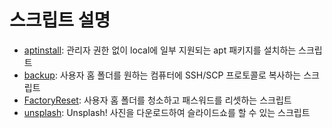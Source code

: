 # 스크립트 설명
- [aptinstall](https://github.com/HyeongminKim/ShellScript/blob/master/Operating%20System/Linux/General/aptinstall): 관리자 권한 없이 local에 일부 지원되는 apt 패키지를 설치하는 스크립트
- [backup](https://github.com/HyeongminKim/ShellScript/blob/master/Operating%20System/Linux/General/backup): 사용자 홈 폴더를 원하는 컴퓨터에 SSH/SCP 프로토콜로 복사하는 스크립트
- [FactoryReset](https://github.com/HyeongminKim/ShellScript/blob/master/Operating%20System/Linux/General/FactoryReset): 사용자 홈 폴더를 청소하고 패스워드를 리셋하는 스크립트
- [unsplash](https://github.com/HyeongminKim/ShellScript/blob/master/Operating%20System/Linux/General/unsplash): Unsplash! 사진을 다운로드하여 슬라이드쇼를 할 수 있는 스크립트
